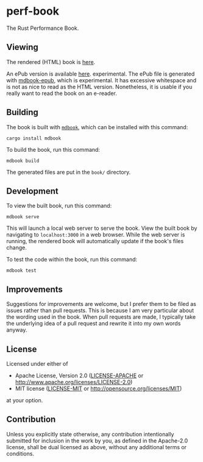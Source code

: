 # perf-book

The Rust Performance Book.

## Viewing

The rendered (HTML) book is [here](https://nnethercote.github.io/perf-book/).

<!-- EPUB -->

An ePub version is available
[here](https://nnethercote.github.io/perf-book/The%20Rust%20Performance%20Book.epub).
experimental. The ePub file is generated with
[mdbook-epub](https://crates.io/crates/mdbook-epub), which is experimental. It
has excessive whitespace and is not as nice to read as the HTML version.
Nonetheless, it is usable if you really want to read the book on an e-reader.

## Building

The book is built with [`mdbook`](https://github.com/rust-lang/mdBook), which
can be installed with this command:
```
cargo install mdbook
```
To build the book, run this command:
```
mdbook build
```
The generated files are put in the `book/` directory.

## Development

To view the built book, run this command:
```
mdbook serve
```
This will launch a local web server to serve the book. View the built book by
navigating to `localhost:3000` in a web browser. While the web server is
running, the rendered book will automatically update if the book's files
change.

To test the code within the book, run this command:
```
mdbook test
```

## Improvements

Suggestions for improvements are welcome, but I prefer them to be filed as
issues rather than pull requests. This is because I am very particular about
the wording used in the book. When pull requests are made, I typically take the
underlying idea of a pull request and rewrite it into my own words anyway.

## License

Licensed under either of
* Apache License, Version 2.0 ([LICENSE-APACHE](LICENSE-APACHE) or
  http://www.apache.org/licenses/LICENSE-2.0)
* MIT license ([LICENSE-MIT](LICENSE-MIT) or
  http://opensource.org/licenses/MIT)

at your option.

## Contribution

Unless you explicitly state otherwise, any contribution intentionally submitted
for inclusion in the work by you, as defined in the Apache-2.0 license, shall
be dual licensed as above, without any additional terms or conditions.

